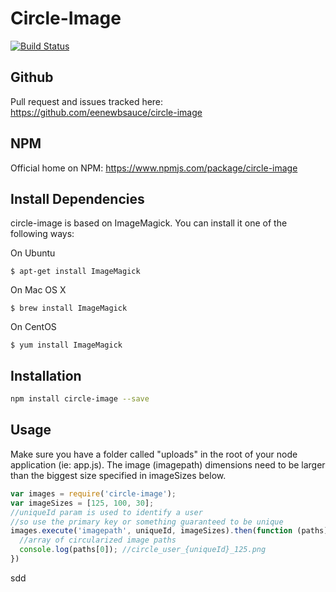 Circle-Image
============
[![Build Status](http://jenkins.justsift.com:8080/buildStatus/icon?job=Circle-Image)](http://jenkins.justsift.com:8080/job/Circle-Image/)

## Github
Pull request and issues tracked here: https://github.com/eenewbsauce/circle-image

## NPM
Official home on NPM: https://www.npmjs.com/package/circle-image

## Install Dependencies
circle-image is based on ImageMagick. You can install it one of the following ways:

On Ubuntu
```
$ apt-get install ImageMagick
```
On Mac OS X
```
$ brew install ImageMagick
```
On CentOS
```
$ yum install ImageMagick
```

## Installation

```bash
npm install circle-image --save
```

## Usage
Make sure you have a folder called "uploads" in the root of your node application (ie: app.js).
The image (imagepath) dimensions need to be larger than the biggest size specified in imageSizes below.

```javascript
var images = require('circle-image');
var imageSizes = [125, 100, 30];
//uniqueId param is used to identify a user
//so use the primary key or something guaranteed to be unique
images.execute('imagepath', uniqueId, imageSizes).then(function (paths) {
  //array of circularized image paths
  console.log(paths[0]); //circle_user_{uniqueId}_125.png
})
```
sdd
